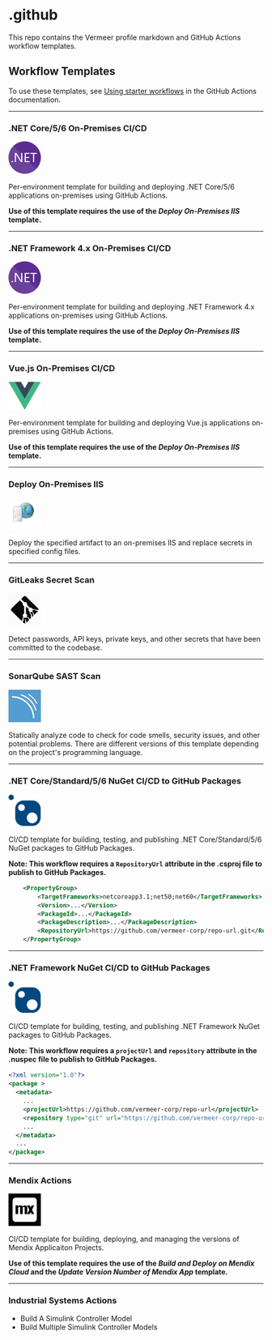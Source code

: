 # .github

This repo contains the Vermeer profile markdown and GitHub Actions workflow templates.

## Workflow Templates

To use these templates, see [Using starter workflows](https://docs.github.com/en/actions/using-workflows/using-starter-workflows#using-starter-workflows) in the GitHub Actions documentation.

---

### .NET Core/5/6 On-Premises CI/CD

<img src="./workflow-templates/net.svg" title=".NET Core/5/6 On-Premises CI/CD" alt=".NET Core/5/6 On-Premises CI/CD" width="64"/>

Per-environment template for building and deploying .NET Core/5/6 applications on-premises using GitHub Actions.

**Use of this template requires the use of the _Deploy On-Premises IIS_ template.**

---

### .NET Framework 4.x On-Premises CI/CD

<img src="./workflow-templates/net.svg" title=".NET Framework 4.x On-Premises CI/CD" alt=".NET Framework 4.x On-Premises CI/CD" width="64"/>

Per-environment template for building and deploying .NET Framework 4.x applications on-premises using GitHub Actions.

**Use of this template requires the use of the _Deploy On-Premises IIS_ template.**

---

### Vue.js On-Premises CI/CD

<img src="./workflow-templates/vue.svg" title="Vue.js On-Premises CI/CD" alt="Vue.js On-Premises CI/CD" width="64"/>

Per-environment template for building and deploying Vue.js applications on-premises using GitHub Actions.

**Use of this template requires the use of the _Deploy On-Premises IIS_ template.**

---

### Deploy On-Premises IIS

<img src="./workflow-templates/web-server.svg" title="Deploy On-Premises IIS" alt="VDeploy On-Premises IIS" width="64"/>

Deploy the specified artifact to an on-premises IIS and replace secrets in specified config files.

---

### GitLeaks Secret Scan

<img src="./workflow-templates/gitleaks.svg" title="GitLeaks Secret Scan" alt="GitLeaks Secret Scan" width="64"/>

Detect passwords, API keys, private keys, and other secrets that have been committed to the codebase.

---

### SonarQube SAST Scan

<img src="./workflow-templates/SonarQube.svg" title="SonarQube SAST Scan" alt="SonarQube SAST Scan" width="64"/>

Statically analyze code to check for code smells, security issues, and other potential problems. There are different versions of this template depending on the project's programming language.

---

### .NET Core/Standard/5/6 NuGet CI/CD to GitHub Packages

<img src="./workflow-templates/nuget.svg" title=".NET Core/Standard/5/6 NuGet CI/CD to GitHub Packages" alt=".NET Core/Standard/5/6 NuGet CI/CD to GitHub Packages" width="64"/>

CI/CD template for building, testing, and publishing .NET Core/Standard/5/6 NuGet packages to GitHub Packages.

**Note: This workflow requires a `RepositoryUrl` attribute in the .csproj file to publish to GitHub Packages.**

```xml
    <PropertyGroup>
        <TargetFrameworks>netcoreapp3.1;net50;net60</TargetFrameworks>
        <Version>...</Version>
        <PackageId>...</PackageId>
        <PackageDescription>...</PackageDescription>
        <RepositoryUrl>https://github.com/vermeer-corp/repo-url.git</RepositoryUrl>
    </PropertyGroup>
```

---

### .NET Framework NuGet CI/CD to GitHub Packages

<img src="./workflow-templates/nuget.svg" title=".NET Framework NuGet CI/CD to GitHub Packages" alt=".NET Framework NuGet CI/CD to GitHub Packages" width="64"/>

CI/CD template for building, testing, and publishing .NET Framework NuGet packages to GitHub Packages.

**Note: This workflow requires a `projectUrl` and `repository` attribute in the .nuspec file to publish to GitHub Packages.**

```xml
<?xml version="1.0"?>
<package >
  <metadata>
    ...
    <projectUrl>https://github.com/vermeer-corp/repo-url</projectUrl>
    <repository type="git" url="https://github.com/vermeer-corp/repo-url.git"/>
    ...
  </metadata>
  ...
</package>
```

---

### Mendix Actions

<img src="./workflow-templates/mendix.svg" title="Mendix Actions" alt="Mendix Actions" width="64"/>

CI/CD template for building, deploying, and managing the versions of Mendix Applicaiton Projects.

**Use of this template requires the use of the _Build and Deploy on Mendix Cloud_ and the _Update Version Number of Mendix App_ template.**

---

### Industrial Systems Actions
* Build A Simulink Controller Model
* Build Multiple Simulink Controller Models
